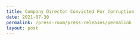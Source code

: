 ```yaml
---
title: Company Director Convicted For Corruption
date: 2021-07-30
permalink: /press-room/press-releases/permalink
layout: post
---
```

